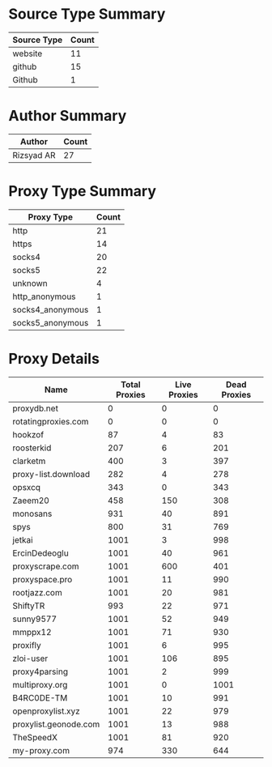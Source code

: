 # Source Type Summary

| Source Type | Count |
|-------------|-------|
| website | 11 |
| github | 15 |
| Github | 1 |


# Author Summary

| Author | Count |
|--------|-------|
| Rizsyad AR | 27 |


# Proxy Type Summary

| Proxy Type | Count |
|------------|-------|
| http | 21 |
| https | 14 |
| socks4 | 20 |
| socks5 | 22 |
| unknown | 4 |
| http_anonymous | 1 |
| socks4_anonymous | 1 |
| socks5_anonymous | 1 |


# Proxy Details

| Name | Total Proxies | Live Proxies | Dead Proxies |
|------|---------------|--------------|---------------|
| proxydb.net | 0 | 0 | 0 |
| rotatingproxies.com | 0 | 0 | 0 |
| hookzof | 87 | 4 | 83 |
| roosterkid | 207 | 6 | 201 |
| clarketm | 400 | 3 | 397 |
| proxy-list.download | 282 | 4 | 278 |
| opsxcq | 343 | 0 | 343 |
| Zaeem20 | 458 | 150 | 308 |
| monosans | 931 | 40 | 891 |
| spys | 800 | 31 | 769 |
| jetkai | 1001 | 3 | 998 |
| ErcinDedeoglu | 1001 | 40 | 961 |
| proxyscrape.com | 1001 | 600 | 401 |
| proxyspace.pro | 1001 | 11 | 990 |
| rootjazz.com | 1001 | 20 | 981 |
| ShiftyTR | 993 | 22 | 971 |
| sunny9577 | 1001 | 52 | 949 |
| mmppx12 | 1001 | 71 | 930 |
| proxifly | 1001 | 6 | 995 |
| zloi-user | 1001 | 106 | 895 |
| proxy4parsing | 1001 | 2 | 999 |
| multiproxy.org | 1001 | 0 | 1001 |
| B4RC0DE-TM | 1001 | 10 | 991 |
| openproxylist.xyz | 1001 | 22 | 979 |
| proxylist.geonode.com | 1001 | 13 | 988 |
| TheSpeedX | 1001 | 81 | 920 |
| my-proxy.com | 974 | 330 | 644 |
